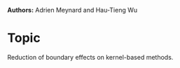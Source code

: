 **Authors:** Adrien Meynard and Hau-Tieng Wu

# Topic
Reduction of boundary effects on kernel-based methods.
